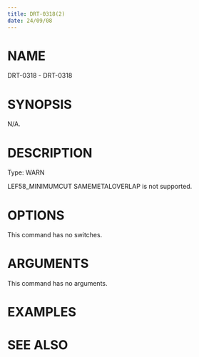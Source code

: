 ```yaml
---
title: DRT-0318(2)
date: 24/09/08
---
```


# NAME

DRT-0318 - DRT-0318

# SYNOPSIS

N/A.

# DESCRIPTION

Type: WARN

LEF58_MINIMUMCUT SAMEMETALOVERLAP is not supported.

# OPTIONS

This command has no switches.

# ARGUMENTS

This command has no arguments.

# EXAMPLES

# SEE ALSO
